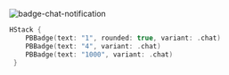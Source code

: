 ![badge-chat-notification](https://github.com/powerhome/playbook/assets/92755007/f769c3bc-6a63-465d-8538-3efb5f3ec0d3)

```swift
HStack {
    PBBadge(text: "1", rounded: true, variant: .chat)
    PBBadge(text: "4", variant: .chat)
    PBBadge(text: "1000", variant: .chat)
 }
```